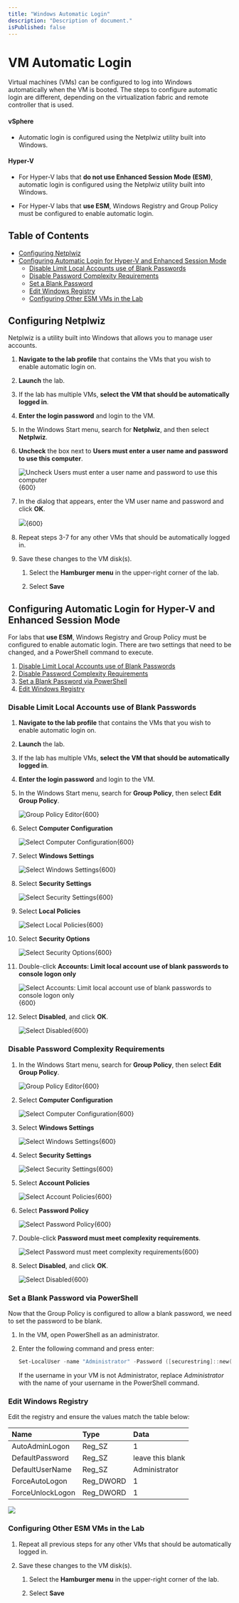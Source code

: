 ```yaml
---
title: "Windows Automatic Login"
description: "Description of document."
isPublished: false
---
```


# VM Automatic Login 

Virtual machines (VMs) can be configured to log into Windows automatically when the VM is booted. The steps to configure automatic login are different, 
depending on the virtualization fabric and remote controller that is used.

#### vSphere 

- Automatic login is configured using the Netplwiz utility built into Windows.

#### Hyper-V 

- For Hyper-V labs that **do not use Enhanced Session Mode (ESM)**, automatic login is configured using the Netplwiz utility built into Windows.

- For Hyper-V labs that **use ESM**, Windows Registry and Group Policy must be configured to enable automatic login. 

## Table of Contents
- [Configuring Netplwiz](#configuring-netplwiz)
- [Configuring Automatic Login for Hyper-V and Enhanced Session Mode](#configuring-automatic-login-for-hyper-v-and-enhanced-session)
  - [Disable Limit Local Accounts use of Blank Passwords](#disable-limit-local-accounts-use-of-blank-passwords)
  - [Disable Password Complexity Requirements](#disable-password-complexity-requirements)
  - [Set a Blank Password](#set-a-blank-password)
  - [Edit Windows Registry](#edit-windows-registry)
  - [Configuring Other ESM VMs in the Lab](#configuring-other-esm-vms-in-the-lab)

## Configuring Netplwiz

Netplwiz is a utility built into Windows that allows you to manage user accounts. 

1. **Navigate to the lab profile** that contains the VMs that you wish to enable automatic login on. 

1. **Launch** the lab. 

1. If the lab has multiple VMs, **select the VM that should be automatically logged in**.

1. **Enter the login password** and login to the VM. 

1. In the Windows Start menu, search for **Netplwiz**, and then select **Netplwiz**. 

1. **Uncheck** the box next to **Users must enter a user name and password to use this computer**. 

    ![Uncheck Users must enter a user name and password to use this computer](images/netplwiz-uncheck-box.png){600}

1. In the dialog that appears, enter the VM user name and password and click **OK**. 

    ![](images/netplwiz-enter-password.png){600}

1. Repeat steps 3-7 for any other VMs that should be automatically logged in.

1. Save these changes to the VM disk(s).

    1. Select the **Hamburger menu** in the upper-right corner of the lab. 

    1. Select **Save**

## Configuring Automatic Login for Hyper-V and Enhanced Session Mode

For labs that **use ESM**, Windows Registry and Group Policy must be configured to enable automatic login. There are two settings that need to be changed, and a PowerShell command to execute. 


1. [Disable Limit Local Accounts use of Blank Passwords](#disable-limit-local-accounts-use-of-blank-passwords)
1. [Disable Password Complexity Requirements](#disable-password-complexity-requirements)
1. [Set a Blank Password via PowerShell](#set-a-blank-password)
1. [Edit Windows Registry](#edit-windows-registry)

### Disable Limit Local Accounts use of Blank Passwords

1. **Navigate to the lab profile** that contains the VMs that you wish to enable automatic login on. 

1. **Launch** the lab. 

1. If the lab has multiple VMs, **select the VM that should be automatically logged in**.

1. **Enter the login password** and login to the VM. 

1. In the Windows Start menu, search for **Group Policy**, then select **Edit Group Policy**. 

    ![Group Policy Editor](images/group-policy-editor.png){600}

1. Select **Computer Configuration**

    ![Select Computer Configuration](images/gp-computer-config.png){600}

1. Select **Windows Settings**

    ![Select Windows Settings](images/gp-windows-settings.png){600}

1. Select **Security Settings**

    ![Select Security Settings](images/gp-security-settings.png){600}

1. Select **Local Policies**

    ![Select Local Policies](images/gp-local-policies.png){600}

1. Select **Security Options**

    ![Select Security Options](images/gp-security-options.png){600}

1. Double-click  **Accounts: Limit local account use of blank passwords to console logon only**

    ![Select Accounts: Limit local account use of blank passwords to console logon only](images/gp-accounts-limit-local.png){600}

1. Select **Disabled**, and click **OK**. 

    ![Select Disabled](images/gp-account-disabled-setting.png){600}

### Disable Password Complexity Requirements

1. In the Windows Start menu, search for **Group Policy**, then select **Edit Group Policy**. 

    ![Group Policy Editor](images/group-policy-editor.png){600}

1. Select **Computer Configuration**

    ![Select Computer Configuration](images/gp-computer-config.png){600}

1. Select **Windows Settings**

    ![Select Windows Settings](images/gp-windows-settings.png){600}

1. Select **Security Settings**

    ![Select Security Settings](images/gp-security-settings.png){600}

1. Select **Account Policies**

    ![Select Account Policies](images/gp-account-policies.png){600}

1. Select **Password Policy**

    ![Select Password Policy](images/gp-password-policy.png){600}

1. Double-click **Password must meet complexity requirements**. 

    ![Select Password must meet complexity requirements](images/gp-password-complexity-requirements.png){600}

1. Select **Disabled**, and click **OK**.

    ![Select Disabled](images/gp-password-complexity-requirements-disabled.png){600}

### Set a Blank Password via PowerShell

Now that the Group Policy is configured to allow a blank password, we need to set the password to be blank. 

1. In the VM, open PowerShell as an administrator. 

1. Enter the following command and press enter: 

    ```PowerShell
    Set-LocalUser -name "Administrator" -Password ([securestring]::new())
    ```
    If the username in your VM is not Administrator, replace _Administrator_ with the name of your username in the PowerShell command. 

### Edit Windows Registry

Edit the registry and ensure the values match the table below: 

| Name | Type | Data
|:---|:---|:--|
| AutoAdminLogon  |Reg_SZ|1
| DefaultPassword |Reg_SZ|leave this blank
| DefaultUserName |Reg_SZ|Administrator
| ForceAutoLogon  |Reg_DWORD|1
| ForceUnlockLogon|Reg_DWORD|1

![](images/edit-registry-for-auto-login.png)

### Configuring Other ESM VMs in the Lab

1. Repeat all previous steps for any other VMs that should be automatically logged in.

1. Save these changes to the VM disk(s).

    1. Select the **Hamburger menu** in the upper-right corner of the lab. 

    1. Select **Save**